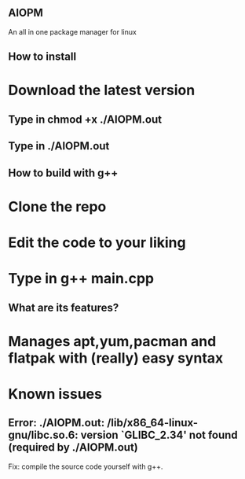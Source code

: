 ## AIOPM
An all in one package manager for linux

## How to install
# Download the latest version
## Type in chmod +x ./AIOPM.out
## Type in ./AIOPM.out

## How to build with g++
# Clone the repo
# Edit the code to your liking
# Type in g++ main.cpp

## What are its features?
# Manages apt,yum,pacman and flatpak with (really) easy syntax

# Known issues
## Error: ./AIOPM.out: /lib/x86_64-linux-gnu/libc.so.6: version `GLIBC_2.34' not found (required by ./AIOPM.out)
Fix: compile the source code yourself with g++. 
